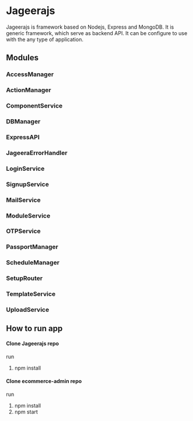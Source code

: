 # Jageerajs
Jageerajs is framework based on Nodejs, Express and MongoDB. It is generic framework, which serve as backend API. It can be configure to use with the any type of application.

## Modules 
### AccessManager
### ActionManager
### ComponentService
### DBManager
### ExpressAPI
### JageeraErrorHandler
### LoginService
### SignupService
### MailService
### ModuleService
### OTPService
### PassportManager
### ScheduleManager
### SetupRouter
### TemplateService
### UploadService

## How to run app 

#### Clone Jageerajs repo
run 
1) npm install

#### Clone ecommerce-admin repo
run
1) npm install
2) npm start
